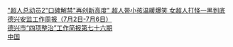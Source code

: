   
[&quot;超人总动员2&quot;口碑解禁&quot;再创新高度&quot; 超人带小孩温暖爆笑 女超人打怪一黑到底](http://www.dianyue.me/archives/627/d9kbabrbu1ydmle5/)  
[德兴安监工作周报（7月2日-7月6日）](http://www.dianyue.me/archives/177/314xika282fdxtcu/)  
[德兴市“四项整治”工作简报第七十六期](http://www.dianyue.me/archives/503/cp6igxzeeq67kjzx/)  
[中国](http://www.dianyue.me/archives/847/kozdvx7qpm1g1xyr/)